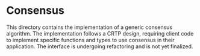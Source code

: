 # Consensus

This directory contains the implementation of a
generic consensus algorithm.  The implementation
follows a CRTP design, requiring client code to implement
specific functions and types to use consensus in their
application.  The interface is undergoing refactoring and
is not yet finalized.

